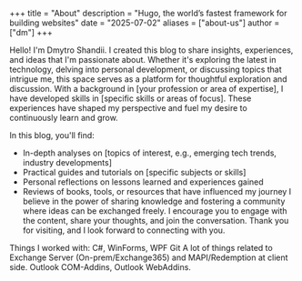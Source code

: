+++
title = "About"
description = "Hugo, the world’s fastest framework for building websites"
date = "2025-07-02"
aliases = ["about-us"]
author = ["dm"]
+++

Hello! I'm Dmytro Shandii.
I created this blog to share insights, experiences, and ideas that I'm passionate about. Whether it's exploring the latest in technology, delving into personal development, or discussing topics that intrigue me, this space serves as a platform for thoughtful exploration and discussion.
With a background in [your profession or area of expertise], I have developed skills in [specific skills or areas of focus]. These experiences have shaped my perspective and fuel my desire to continuously learn and grow.


In this blog, you'll find:
* In-depth analyses on [topics of interest, e.g., emerging tech trends, industry developments]
* Practical guides and tutorials on [specific subjects or skills]
* Personal reflections on lessons learned and experiences gained
* Reviews of books, tools, or resources that have influenced my journey
I believe in the power of sharing knowledge and fostering a community where ideas can be exchanged freely. I encourage you to engage with the content, share your thoughts, and join the conversation.
Thank you for visiting, and I look forward to connecting with you.


Things I worked with:
C#, WinForms, WPF
Git
A lot of things related to Exchange Server (On-prem/Exchange365) and MAPI/Redemption at client side. Outlook COM-Addins, Outlook WebAddins.

